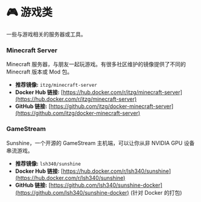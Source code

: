# 🎮 游戏类

一些与游戏相关的服务器或工具。

### Minecraft Server
    
Minecraft 服务器，与朋友一起玩游戏。有很多社区维护的镜像提供了不同的 Minecraft 版本或 Mod 包。

*   **推荐镜像:** `itzg/minecraft-server`
*   **Docker Hub 链接:** [https://hub.docker.com/r/itzg/minecraft-server](https://hub.docker.com/r/itzg/minecraft-server)
*   **GitHub 链接:** [https://github.com/itzg/docker-minecraft-server](https://github.com/itzg/docker-minecraft-server)

### GameStream

Sunshine，一个开源的 GameStream 主机端，可以让你从非 NVIDIA GPU 设备串流游戏。

*   **推荐镜像:** `lsh340/sunshine`
*   **Docker Hub 链接:** [https://hub.docker.com/r/lsh340/sunshine](https://hub.docker.com/r/lsh340/sunshine)
*   **GitHub 链接:** [https://github.com/lsh340/sunshine-docker](https://github.com/lsh340/sunshine-docker) (针对 Docker 的打包)